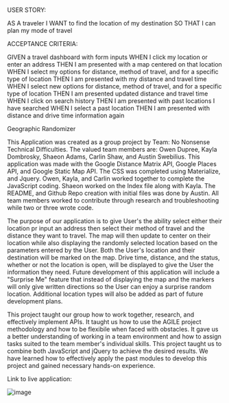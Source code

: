 USER STORY:

AS A traveler
I WANT to find the location of my destination
SO THAT I can plan my mode of travel

ACCEPTANCE CRITERIA:

GIVEN a travel dashboard with form inputs
WHEN I click my location or enter an address
THEN I am presented with a map centered on that location
WHEN I select my options for distance, method of travel, and for a specific type of location
THEN I am presented with my distance and travel time
WHEN I select new options for distance, method of travel, and for a specific type of location
THEN I am presented updated distance and travel time
WHEN I click on search history
THEN I am presented with past locations I have searched
WHEN I select a past location
THEN I am presented with distance and drive time information again


Geographic Randomizer

This Application was created as a group project by Team: No Nonsense Technical Difficulties. The valued team members are: Owen Dupree, Kayla Dombrosky, Shaeon Adams, Carlin Shaw, and Austin Swebilius. This application was made with the Google Distance Matrix API, Google Places API, and Google Static Map API. The CSS was completed using Materialize, and Jquery. Owen, Kayla, and Carlin worked together to complete the JavaScript coding. Shaeon worked on the Index file along with Kayla. The README, and Github Repo creation with initial files was done by Austin. All team members worked to contribute through research and troubleshooting while two or three wrote code. 

The purpose of our application is to give User's the ability select either their location pr input an address then select their method of travel and the distance they want to travel. The map will then update to center on their location while also displaying the randomly selected location based on the parameters entered by the User. Both the User's location and their destination will be marked on the map. Drive time, distance, and the status, whether or not the location is open, will be displayed to give the User the information they need. Future development of this application will include a "Surprise Me" feature that instead of displaying the map and the markers will only give written directions so the User can enjoy a surprise random location. Additional location types will also be added as part of future development plans.

This project taught our group how to work together, research, and effectively implement APIs. It taught us how to use the AGILE project methodology and how to be flexibile when faced with obstacles. It gave us a better understanding of working in a team environment and how to assign tasks suited to the team member's individual skills. This project taught us to combine both JavaScript and jQuery to achieve the desired results. We have learned how to effectively apply the past modules to develop this project and gained necessary hands-on experience.

Link to live application:  

![image](https://user-images.githubusercontent.com/82618604/121559286-73f38e00-c9e4-11eb-8a71-593ccadb1936.png)
